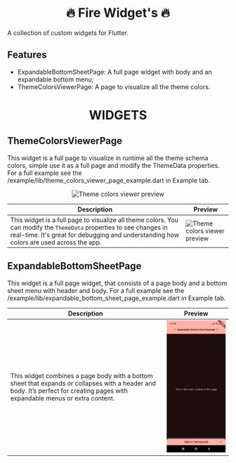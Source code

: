 <h1 align="center">🔥 Fire Widget's 🔥</h1>

A collection of custom widgets for Flutter.

## Features

- ExpandableBottomSheetPage: A full page widget with body and an expandable bottom menu;
- ThemeColorsViewerPage: A page to visualize all the theme colors.

<h1 align="center">WIDGETS</h1>

## ThemeColorsViewerPage

This widget is a full page to visualize in runtime all the theme schema colors, simple use it as a full page and modify the ThemeData properties. For a full example see the /example/lib/theme_colors_viewer_page_example.dart in Example tab.

<p align="center">
  <img src="assets/ThemeColorsViewers.gif" alt="Theme colors viewer preview"/>
</p>

| **Description** | **Preview** |
|-----------------|------------|
| This widget is a full page to visualize all theme colors. You can modify the `ThemeData` properties to see changes in real-time. It's great for debugging and understanding how colors are used across the app. | <img src="assets/ThemeColorsViewers.gif" alt="Theme colors viewer preview"/> |

## ExpandableBottomSheetPage

This widget is a full page widget, that consists of a page body and a bottom sheet menu with header and body. For a full example see the /example/lib/expandable_bottom_sheet_page_example.dart in Example tab.

| **Description** | **Preview** |
|-----------------|------------|
| This widget combines a page body with a bottom sheet that expands or collapses with a header and body. It’s perfect for creating pages with expandable menus or extra content. | <img src="assets/ExpandableBottomSheet.gif" alt="Expandable bottom sheet preview"/> |
